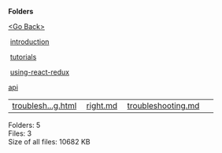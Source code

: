 **Folders**

[&lt;Go Back&gt;](../right.html)

 [introduction](introduction/right.html)

 [tutorials](tutorials/right.html)

 [using-react-redux](using-react-redux/right.html)

[api](api/right.html)

  

<table><tbody><tr class="odd"><td><a href="troubleshooting.html">troublesh...g.html</a> </td><td><a href="right.md">right.md</a> </td><td><a href="troubleshooting.md">troubleshooting.md</a> </td><td></td></tr></tbody></table>

Folders: 5  
Files: 3  
Size of all files: 10682 KB
